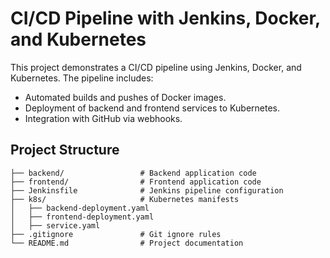  # CI/CD Pipeline with Jenkins, Docker, and Kubernetes

This project demonstrates a CI/CD pipeline using Jenkins, Docker, and Kubernetes. The pipeline includes:

- Automated builds and pushes of  Docker images.
- Deployment of backend and frontend services to Kubernetes.
- Integration with GitHub via webhooks.

 ## Project Structure

```plaintext
├── backend/                 # Backend application code
├── frontend/                # Frontend application code
├── Jenkinsfile              # Jenkins pipeline configuration
├── k8s/                     # Kubernetes manifests
│   ├── backend-deployment.yaml
│   ├── frontend-deployment.yaml
│   ├── service.yaml
├── .gitignore               # Git ignore rules
└── README.md                # Project documentation

